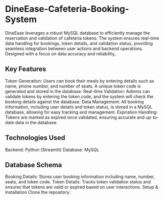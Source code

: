 # DineEase-Cafeteria-Booking-System
DineEase leverages a robust MySQL database to efficiently manage the reservation and validation of cafeteria tokens. The system ensures real-time data handling for bookings, token details, and validation status, providing seamless integration between user actions and backend operations. Designed with a focus on data accuracy and reliability,.

## Key Features
Token Generation: Users can book their meals by entering details such as name, phone number, and number of seats. A unique token code is generated and stored in the database.
Real-time Validation: Admins can validate tokens by entering the token code, and the system will check the booking details against the database.
Data Management: All booking information, including user details and token status, is stored in a MySQL database, allowing for easy tracking and management.
Expiration Handling: Tokens are marked as expired once validated, ensuring accurate and up-to-date data in the database.

## Technologies Used
Backend: Python (Streamlit)
Database: MySQL

## Database Schema
Booking Details: Stores user booking information including name, number, seats, and token code.
Token Details: Tracks token validation status and ensures that tokens are valid or expired based on user interactions.
Setup & Installation
Clone the repository:
